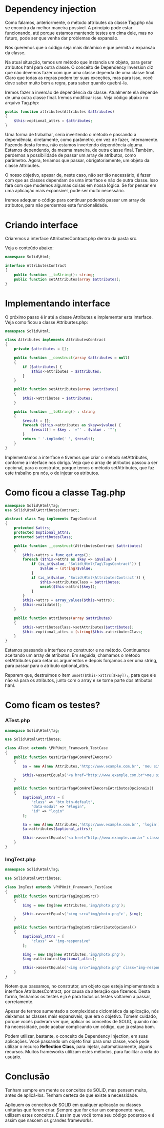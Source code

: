 # Dependency injection

Como falamos, anteriormente, o método attributes da classe Tag.php não se encontra da melhor maneira possível. A princípio pode estar funcionando, até porque estamos mantendo testes em cima dele, mas no futuro, pode ser que venha dar problemas de expansão.

Nós queremos que o código seja mais dinâmico e que permita a expansão da classe.

Na atual situação, temos um método que instancia um objeto, para gerar atributos html para outra classe. 
O conceito de Dependency Inversion diz que não devemos fazer com que uma classe dependa de uma classe final. 
Claro que todas as regras podem ter suas exceções, mas para isso, você deve saber muito bem a regra, para saber quando quebrá-la.

Iremos fazer a inversão de dependência da classe. Atualmente ela depende de uma outra classe final. Iremos modificar isso. Veja código abaixo no arquivo Tag.php:

```php
public function attributes(Attributes $attributes)
{
    $this->optional_attrs = $attributes;
}
```

Uma forma de trabalhar, seria invertendo o método e passando a dependência, diretamente, como parâmetro, em vez de fazer, internamente. 
Fazendo desta forma, não estamos invertendo dependência alguma. Estamos dependendo, da mesma maneira, de outra classe final. Também, perdemos a possibilidade de passar um array de atributos, como parâmetro. 
Agora, teríamos que passar, obrigatoriamente, um objeto da classe Attributes.

O nosso objetivo, apesar de, neste caso, não ser tão necessário, é fazer com que as classes dependam de uma interface e não de outra classe. 
Isso fará com que mudemos algumas coisas em nossa lógica. Se for pensar em uma aplicação mais expansível, pode ser muito necessário.

Iremos adequar o código para continuar podendo passar um array de atributos, para não perdermos esta funcionalidade.

# Criando interface

Criaremos a interface AttributesContract.php dentro da pasta src. 

Veja o conteúdo abaixo:

```php
namespace Solid\Html;

interface AttributesContract
{
    public function __toString(): string;
    public function setAttributes(array $attributes);
}
```

# Implementando interface

O próximo passo é ir até a classe Attributes e implementar esta interface. Veja como ficou a classe Attriburtes.php:

```php
namespace Solid\Html;

class Attributes implements AttributesContract
{
    private $attributes = [];

    public function __construct(array $attributes = null)
    {
        if ($attributes) {
            $this->attributes = $attributes;
        }
    }

    public function setAttributes(array $attributes)
    {
        $this->attributes = $attributes;
    }

    public function __toString() : string
    {
        $result = [];
        foreach ($this->attributes as $key=>$value) {
            $result[] = $key . '="' . $value . '"';
        }
        return ' '.implode(' ', $result);
    }
}
```

Implementamos a interface e tivemos que criar o método setAttributes, conforme a interface nos obriga. 
Veja que o array de atributos passou a ser opcional, para o construtor, porque temos o método setAttributes, que faz este trabalho pra nós, o de injetar os atributos.

# Como ficou a classe Tag.php

```php
namespace Solid\Html\Tag;
use Solid\Html\AttributesContract;

abstract class Tag implements TagsContract
{
    protected $attrs;
    protected $optional_attrs;
    protected $attributesClass;

    public function __construct(AttributesContract $attributes)
    {
        $this->attrs = func_get_args();
        foreach ($this->attrs as $key => &$value) {
            if (is_a($value, 'Solid\Html\Tag\TagsContract')) {
                $value = (string)$value;
            }
            if (is_a($value, 'Solid\Html\AttributesContract')) {
                $this->attributesClass = $attributes;
                unset($this->attrs[$key]);
            }
        }
        $this->attrs = array_values($this->attrs);
        $this->validate();
    }

    public function attributes(array $attributes)
    {
        $this->attributesClass->setAttributes($attributes);
        $this->optional_attrs = (string)$this->attributesClass;
    }
}
```

Estamos passando a interface no construtor e no método. Continuamos aceitando um array de atributos. 
Em seguida, chamamos o método setAttributes para setar os argumentos e depois forçamos a ser uma string, para passar para o atributo optional_attrs.

Reparem que, destruímos o item `unset($this->attrs[$key]);`, para que ele não vá para os atributos, junto com o array e se torne parte dos atributos html.

# Como ficam os testes?

### ATest.php

```php
namespace Solid\Html\Tag;

use Solid\Html\Attributes;

class ATest extends \PHPUnit_Framework_TestCase
{
    public function testCriarTagAComHrefEAncora()
    {
        $a = new A(new Attributes,'http://www.example.com.br', 'meu site');

        $this->assertEquals('<a href="http://www.example.com.br">meu site</a>', $a);
    }

    public function testCriarTagAComHrefEAncoraEAtributosOpcionais()
    {
        $optional_attrs = [
            "class" => "btn btn-default",
            "data-modal" => "#login",
            "id" => "login"
        ];

        $a = new A(new Attributes,'http://www.example.com.br', 'login');
        $a->attributes($optional_attrs);

        $this->assertEquals('<a href="http://www.example.com.br" class="btn btn-default" data-modal="#login" id="login">login</a>', $a);
    }
}
```

### ImgTest.php

```php
namespace Solid\Html\Tag;

use Solid\Html\Attributes;

class ImgTest extends \PHPUnit_Framework_TestCase
{
    public function testCriarTagImgComSrc()
    {
        $img = new Img(new Attributes,'img/photo.png');

        $this->assertEquals('<img src="img/photo.png">', $img);
    }

    public function testCriarTagImgComSrcEAtributoOpcional()
    {
        $optional_attrs = [
            "class" => "img-responsive"
        ];

        $img = new Img(new Attributes,'img/photo.png');
        $img->attributes($optional_attrs);

        $this->assertEquals('<img src="img/photo.png" class="img-responsive">', $img);
    }
}
```

Notem que passamos, no construtor, um objeto que esteja implementando a interface AttributesContract, por causa da alteração que fizemos. 
Desta forma, fechamos os testes e já é para todos os testes voltarem a passar, corretamente.

Apesar de termos aumentado a complexidade ciclomática da aplicação, nós deixamos as classes mais expansíveis, que era o objetivo. 
Tomem cuidado, porque vocês puderam ver que, aplicar os conceitos de SOLID, quando não há necessidade, pode acabar complicando um código, que já estava bom.

Podem utilizar, bastante, o conceito de Dependency Injection, em suas aplicações. Você passando um objeto final para uma classe, você pode utilizar o recurso **Reflection Class**, para injetar, automaticamente, alguns recursos. 
Muitos frameworks utilizam estes métodos, para facilitar a vida do usuário.

# Conclusão

Tenham sempre em mente os conceitos de SOLID, mas pensem muito, antes de aplicá-los. 
Tenham certeza de que existe a necessidade.

Apliquem os conceitos de SOLID em qualquer aplicação ou classes unitárias que forem criar. Sempre que for criar um componente novo, utilizem estes conceitos. 
É assim que você torna seu código poderoso e é assim que nascem os grandes frameworks.
